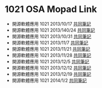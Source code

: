 # 1021 OSA Mopad Link

* 開源軟體應用 1021 2013/10/17 [共同筆記](https://osa.etherpad.mozilla.org/26)
* 開源軟體應用 1021 2013/140/24 [共同筆記](https://osa.etherpad.mozilla.org/28)
* 開源軟體應用 1021 2013/10/31 [共同筆記](https://osa.etherpad.mozilla.org/29)
* 開源軟體應用 1021 2013/11/7 [共同筆記](https://osa.etherpad.mozilla.org/31)
* 開源軟體應用 1021 2013/11/21 [共同筆記](https://osa.etherpad.mozilla.org/33)
* 開源軟體應用 1021 2013/11/28 [共同筆記](https://osa.etherpad.mozilla.org/35)
* 開源軟體應用 1021 2013/12/5 [共同筆記](https://osa.etherpad.mozilla.org/36)
* 開源軟體應用 1021 2013/12/12 [共同筆記](https://osa.etherpad.mozilla.org/38)
* 開源軟體應用 1021 2013/12/19 [共同筆記](https://osa.etherpad.mozilla.org/40)
* 開源軟體應用 1021 2014/1/2 [共同筆記](https://osa.etherpad.mozilla.org/42)
